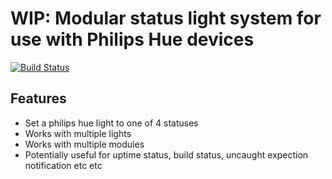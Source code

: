 # WIP: Modular status light system for use with Philips Hue devices
[![Build Status](https://travis-ci.org/APCOvernight/huestatus.svg?branch=master)](https://travis-ci.org/APCOvernight/huestatus)

## Features
- Set a philips hue light to one of 4 statuses
- Works with multiple lights
- Works with multiple modules
- Potentially useful for uptime status, build status, uncaught expection notification etc etc
